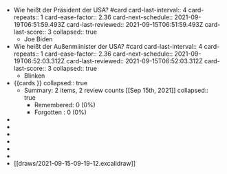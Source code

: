 - Wie heißt der Präsident der USA? #card 
  card-last-interval:: 4
  card-repeats:: 1
  card-ease-factor:: 2.36
  card-next-schedule:: 2021-09-19T06:51:59.493Z
  card-last-reviewed:: 2021-09-15T06:51:59.493Z
  card-last-score:: 3
  collapsed:: true
	- Joe Biden
- Wie heißt der Außenmiinister der USA? #card
  card-last-interval:: 4
  card-repeats:: 1
  card-ease-factor:: 2.36
  card-next-schedule:: 2021-09-19T06:52:03.312Z
  card-last-reviewed:: 2021-09-15T06:52:03.312Z
  card-last-score:: 3
  collapsed:: true
	- Blinken
- {{cards }}
  collapsed:: true
	- Summary: 2 items, 2 review counts [[Sep 15th, 2021]]
	  collapsed:: true
		- Remembered:   0 (0%)
		- Forgotten :   0 (0%)
-
-
-
-
-
-
- [[draws/2021-09-15-09-19-12.excalidraw]]